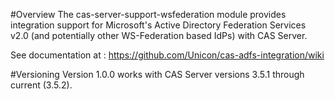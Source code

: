 #Overview
The cas-server-support-wsfederation module provides integration support for Microsoft's Active Directory Federation
Services v2.0 (and potentially other WS-Federation based IdPs) with CAS Server.

See documentation at : https://github.com/Unicon/cas-adfs-integration/wiki

#Versioning
Version 1.0.0 works with CAS Server versions 3.5.1 through current (3.5.2).

